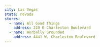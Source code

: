 ```yaml
---
city: Las Vegas
state: nevada
stores:
  - name: All Good Things
    address: 220 E Charleston Boulevard
  - name: Herbally Grounded
    address: 4441 W. Charleston Boulevard
---
```

